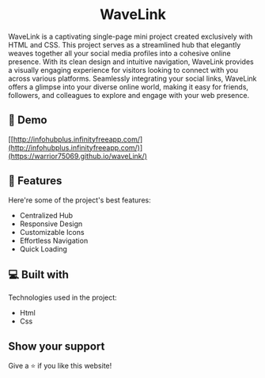 <h1 align="center" id="title">WaveLink</h1>

<p id="description">WaveLink is a captivating single-page mini project created exclusively with HTML and CSS. This project serves as a streamlined hub that elegantly weaves together all your social media profiles into a cohesive online presence. With its clean design and intuitive navigation, WaveLink provides a visually engaging experience for visitors looking to connect with you across various platforms. Seamlessly integrating your social links, WaveLink offers a glimpse into your diverse online world, making it easy for friends, followers, and colleagues to explore and engage with your web presence.</p>

<h2>🚀 Demo</h2>

[[http://infohubplus.infinityfreeapp.com/](http://infohubplus.infinityfreeapp.com/)](https://warrior75069.github.io/waveLink/)

  
  
<h2>🧐 Features</h2>

Here're some of the project's best features:

*   Centralized Hub
*   Responsive Design
*   Customizable Icons
*   Effortless Navigation
*   Quick Loading

  
  
<h2>💻 Built with</h2>

Technologies used in the project:

*   Html
*   Css

<h2> Show your support</h2>
Give a ⭐ if you like this website!
